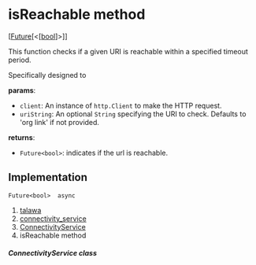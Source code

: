 
<div>

# isReachable method

</div>


[[Future](https://api.flutter.dev/flutter/dart-core/Future-class.html)[\<[[bool](https://api.flutter.dev/flutter/dart-core/bool-class.html)]\>]]




This function checks if a given URI is reachable within a specified
timeout period.

Specifically designed to

**params**:

-   `client`: An instance of `http.Client` to make the HTTP request.
-   `uriString`: An optional `String` specifying the URI to check.
    Defaults to \'org link\' if not provided.

**returns**:

-   `Future<bool>`: indicates if the url is reachable.



## Implementation

``` language-dart
Future<bool>  async 
```







1.  [talawa](../../index.md)
2.  [connectivity_service](../../services_third_party_service_connectivity_service/)
3.  [ConnectivityService](../../services_third_party_service_connectivity_service/ConnectivityService-class.md)
4.  isReachable method

##### ConnectivityService class







